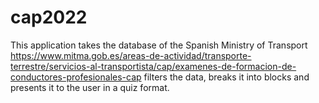 # cap2022

This application takes the database of the Spanish Ministry of Transport 
https://www.mitma.gob.es/areas-de-actividad/transporte-terrestre/servicios-al-transportista/cap/examenes-de-formacion-de-conductores-profesionales-cap
filters the data, breaks it into blocks and presents it to the user in a quiz format.
